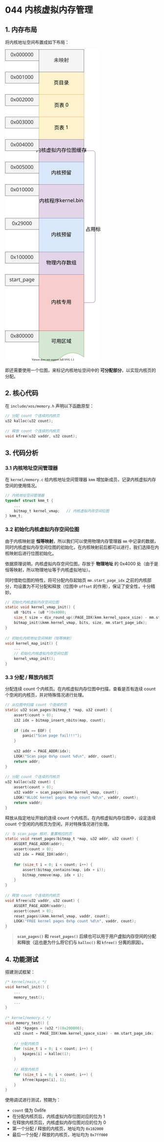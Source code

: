 # 044 内核虚拟内存管理

## 1. 内存布局

将内核地址空间布置成如下布局：

![](./images/memory_map_03.drawio.svg)

即还需要使用一个位图，来标记内核地址空间中的 **可分配部分**，以实现内核页的分配。

## 2. 核心代码

在 `include/xos/memory.h` 声明以下函数原型：

```c
// 分配 count 个连续的内核页
u32 kalloc(u32 count);

// 释放 count 个连续的内核页
void kfree(u32 vaddr, u32 count);
```

## 3. 代码分析

### 3.1 内核地址空间管理器

在 `kernel/memory.c` 给内核地址空间管理器 `kmm` 增加新成员，记录内核虚拟内存空间的使用情况。

```c
// 内核地址空间管理器
typedef struct kmm_t {
    ...
    bitmap_t kernel_vmap;   // 内核虚拟内存空间位图
} kmm_t;
```

### 3.2 初始化内核虚拟内存空间位图

由于内核映射是 **恒等映射**，所以我们可以使用物理内存管理器 `mm` 中记录的数据，同时内核虚拟内存空间位图的初始化，在内核映射前后都可以进行，我们选择在内核映射后进行位图初始化。

依据原理说明，内核虚拟内存空间位图，存放于 **物理地址** 的 0x4000 处（由于是恒等映射，所以物理地址等于内核虚拟地址）。

同时借助位图的特性，将可分配内存起始页 `mm.start_page_idx` 之前的内核部分，均设置为不可分配和释放（位图中 `offset` 的作用），保证了安全性，十分精妙。

```c
// 初始化内核虚拟内存空间位图
static void kernel_vmap_init() {
    u8 *bits = (u8 *)0x4000;
    size_t size = div_round_up((PAGE_IDX(kmm.kernel_space_size) - mm.start_page_idx), 8);
    bitmap_init(&kmm.kernel_vmap, bits, size, mm.start_page_idx);
}

// 初始化内核地址空间映射（恒等映射）
void kernel_map_init() {
    ...
    // 初始化内核虚拟内存空间位图
    kernel_vmap_init();
}
```

### 3.3 分配 / 释放内核页

分配连续 count 个内核页。在内核虚拟内存位图中扫描，查看是否有连续 count 个空闲的内核页，并对特殊情况进行处理。

```c
// 从位图中扫描 count 个连续的页
static u32 scan_pages(bitmap_t *map, u32 count) {
    assert(count > 0);
    i32 idx = bitmap_insert_nbits(map, count);

    if (idx == EOF) {
        panic("Scan page fail!!!");
    }

    u32 addr = PAGE_ADDR(idx);
    LOGK("Scan page 0x%p count %d\n", addr, count);
    return addr;
}

// 分配 count 个连续的内核页
u32 kalloc(u32 count) {
    assert(count > 0);
    u32 vaddr = scan_pages(&kmm.kernel_vmap, count);
    LOGK("ALLOC kernel pages 0x%p count %d\n", vaddr, count);
    return vaddr;
}
```

释放从指定地址开始的连续 count 个内核页。在内核虚拟内存位图中，设定连续 count 个空闲的内核页为空闲，并对特殊情况进行处理。

```c
// 与 scan_page 相对，重置相应的页
static void reset_pages(bitmap_t *map, u32 addr, u32 count) {
    ASSERT_PAGE_ADDR(addr);
    assert(count > 0);
    u32 idx = PAGE_IDX(addr);

    for (size_t i = 0; i < count; i++) {
        assert(bitmap_contains(map, idx + i));
        bitmap_remove(map, idx + i);
    }
}

// 释放 count 个连续的内核页
void kfree(u32 vaddr, u32 count) {
    ASSERT_PAGE_ADDR(vaddr);
    assert(count > 0);
    reset_pages(&kmm.kernel_vmap, vaddr, count);
    LOGK("FREE kernel pages 0x%p count %d\n", vaddr, count);
}
```

> **`scan_pages()` 和 `reset_pages()` 后续也可以用于用户虚拟内存空间的分配和释放（这也是为什么将它们与 `kalloc()` 和 `kfree()` 分离的原因）。**

## 4. 功能测试

搭建测试框架：

```c
/* kernel/main,c */
void kernel_init() {
    ...
    memory_test();
    ...
}

/* kernel/memory.c */
void memory_test() {
    u32 *kpages = (u32 *)(0x200000);
    u32 count = PAGE_IDX(kmm.kernel_space_size) - mm.start_page_idx;

    // 分配内核页
    for (size_t i = 0; i < count; i++) {
        kpages[i] = kalloc(1);
    }

    // 释放内核页
    for (size_t i = 0; i < count; i++) {
        kfree(kpages[i], 1);
    }
}
```

使用调试进行测试，预期为：

- `count` 值为 0x6fe
- 在分配内核页后，内核虚拟内存位图对应的位为 1
- 在释放内核页后，内核虚拟内存位图对应的位为 0
- 第一个分配 / 释放的内核页，地址均为 `0x102000`
- 最后一个分配 / 释放的内核页，地址均为 `0x7ff000`
